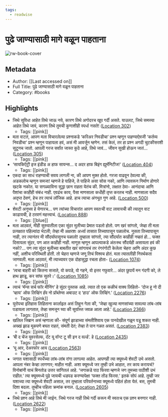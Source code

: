```yaml
---
tags:
  - readwise
---
```


# पुढे जाण्यासाठी मागे वळून पाहताना

![rw-book-cover](https://m.media-amazon.com/images/I/61p2ueUbSCL._SY160.jpg)

## Metadata
- Author: [[Last accessed on]]
- Full Title: पुढे जाण्यासाठी मागे वळून पाहताना
- Category: #books

## Highlights
- जिथे सुविधा आहेत तिथे जाऊ नये, कारण तिथे अगोदरच खूप गर्दी असते. याउलट, जिथे समस्या आहेत तिथे जावं, कारण तिथे तुमची कुणाशीही स्पर्धा नसते! ([Location 302](https://readwise.io/to_kindle?action=open&asin=B08XKBH2XH&location=302))
    - Tags: [[pink]] 
- मला वाटतं, आपण मला विचारलेल्या प्रश्नाकडे ‘करिअर निवडीचा’ प्रश्न म्हणून पाहण्याऐवजी ‘कर्तव्य निवडीचा’ प्रश्न म्हणून पाहायला हवं, असं मी आवर्जून म्हणेन. तसं केलं, तर हा प्रश्न अगदी चुटकीसरशी सुटूनच जातो. आपली गरज सर्वांत जास्त कुठे आहे, तिथे जावं... जीवन सुखी होऊन जातं... ([Location 305](https://readwise.io/to_kindle?action=open&asin=B08XKBH2XH&location=305))
    - Tags: [[pink]] 
- ‘सायकिऍट्री इज इंडीड अ हाफ सायन्स... द अदर हाफ बिइंग ह्युमॅनिटीज!’ ([Location 404](https://readwise.io/to_kindle?action=open&asin=B08XKBH2XH&location=404))
    - Tags: [[pink]] 
- एकदा का साधं राहण्याची सवय लागली ना, की आपण मुक्त होतो. गरजा वाढवून ठेवल्या की, अडकलोच म्हणून समजा! म्हणजे हे पाहिजे, ते पाहिजे असा सोस नको, आणि त्यावरून निर्माण होणारे खटके नकोत. या सगळ्याविना सुद्धा छान राहता येतंच की. मित्रांनो, लक्षात ठेवा- आनंदाचा आणि पैशांचा काहीही संबंध नाही. एवढंच काय, पैसा माणसाला कधीही तृप्त करतच नाही. माणसाला सदैव अतृप्त ठेवणं, हेच तर त्याचं लॉजिक आहे. हाच त्याचा अंगभूत गुण आहे. ([Location 500](https://readwise.io/to_kindle?action=open&asin=B08XKBH2XH&location=500))
    - Tags: [[pink]] 
- शेवटी अनुभव हे येणारच... पण त्यांच्या विचारांत आपण स्वतःची वाट लावायची की त्यातून वाट काढायची, हे ठरवणं महत्त्वाचं. ([Location 888](https://readwise.io/to_kindle?action=open&asin=B08XKBH2XH&location=888))
    - Tags: [[blue]] 
- मला आठवतं, मीही सुरुवातीला एका सुंदर मुलीच्या प्रेमात पडलो होतो. पण खरं सांगतो, जेव्हा ती मला प्रत्यक्षात पहिल्यांदा भेटली; तेव्हा मी अक्षरशः अर्ध्या तासात तिच्यापासून पळालोच. नुसता तिच्यापासून नाही, तर त्यानंतर मी सौंदर्यापासूनच पळालो! तुम्हाला सांगतो, त्या सौंदर्यात काहीही नव्हतं हो... फक्त दिसायला सुंदर, पण आत काहीही नाही. माणूस म्हणून आपल्याकडे अंतःस्थ सौंदर्यही असायला हवं की नको?... पण त्या सुंदर मुलीच्या बाबतीत खरं सांगायचं तर रंगरंगोटी केलेला चेहरा आणि अंदर कुछ नहीं, अशीच परिस्थिती होती. तो चेहरा म्हणजे जणू तिचं विश्वच होतं. मला त्यातलीही निरर्थकता जाणवली. मला आठवतं, मी त्याच्यावर एक दोहासुद्धा रचला होता- ([Location 1074](https://readwise.io/to_kindle?action=open&asin=B08XKBH2XH&location=1074))
    - Tags: [[pink]] 
- ‘त्वचा बाहरी को कितना सजाते, वो कपडे, वो गहने, वो इत्तर गफुवारे... अंदर छुपायें मन गंदगी को, ले हाथ झाडू, कर सांफ सुतरे।’ ([Location 1085](https://readwise.io/to_kindle?action=open&asin=B08XKBH2XH&location=1085))
    - Tags: [[pink]] 
- त्याचं ‘मॅन्स सर्च फॉर मीनिंग’ हे सुंदर पुस्तक आहे. त्यात तो एक कळीचं वाक्य लिहितो- ‘दोज हू नो दी ‘व्हाय’ ऑफ लिव्हिंग हॅव नो प्रॉब्लेम्स अबाउट द ‘हाउ’ ऑफ लिव्हिंग.’ ([Location 2276](https://readwise.io/to_kindle?action=open&asin=B08XKBH2XH&location=2276))
    - Tags: [[pink]] 
- युरोपचा इतिहास लिहिताना कार्लाइल असं लिहून गेला की, ‘जेव्हा खुज्या माणसांच्या सावल्या लांब-लांब पडायला लागतात, तेव्हा समजून घ्या की सूर्यास्त जवळ आला आहे.’ ([Location 2366](https://readwise.io/to_kindle?action=open&asin=B08XKBH2XH&location=2366))
    - Tags: [[pink]] 
- खलिल जिब्रान असं म्हणाला की- संपूर्ण झाडाच्या संमतीशिवाय एक पानदेखील गळून पडू शकत नाही. अख्खं झाड मूकपणे बघत राहतं, संमती देतं; तेव्हा ते पान गळत असतं. ([Location 2383](https://readwise.io/to_kindle?action=open&asin=B08XKBH2XH&location=2383))
    - Tags: [[pink]] 
- ‘बी द चेंज युवरसेल्फ, दॅट यू वॉन्ट टू सी इन द वर्ल्ड’. हे ([Location 2435](https://readwise.io/to_kindle?action=open&asin=B08XKBH2XH&location=2435))
    - Tags: [[pink]] 
- ‘यू आर, देअरफोर आय ([Location 2563](https://readwise.io/to_kindle?action=open&asin=B08XKBH2XH&location=2563))
    - Tags: [[pink]] 
- जगात यशासाठी स्पर्धेच्या लांब-लांब रांगा लागल्या आहेत. आपणही त्या क्यूमध्ये शेवटी उभे असतो. आपला नंबर केव्हा लागणार; माहीत नाही. अशा क्यूमध्ये जर तुम्ही उभे आहात, तर काय करायचं? विनोबांनी याचं बिनतोड उत्तर सांगितलं आहे. ‘जगाकडे पाठ फिरवा म्हणजे जग तुमच्या पाठीशी उभं राहील.’ त्या क्यूममध्ये पुढे जायची धडपड करण्यापेक्षा ‘फक्त तोंड फिरवा.’ इतकं सोपं आहे. तुम्ही जर यशाच्या त्या क्यूमध्ये शेवटी असाल, तर तुम्हाला परिवर्तनाच्या क्यूमध्ये पहिलं होता येतं. बस, तुमची दिशा बदला. तुम्हीच पहिला क्रमांक बनाल. ([Location 2605](https://readwise.io/to_kindle?action=open&asin=B08XKBH2XH&location=2605))
    - Tags: [[pink]] 
- जिथे प्रश्न आहे तिथे मी जाईन. जिथे गरज नाही तिथे गर्दी करून मी स्वतःच एक प्रश्न बनणार नाही. ([Location 2622](https://readwise.io/to_kindle?action=open&asin=B08XKBH2XH&location=2622))
    - Tags: [[pink]]


